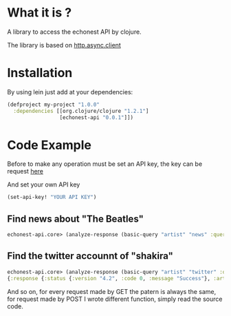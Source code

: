 What it is ? 
=============

A library to access the echonest API by clojure.

The library is based on [http.async.client](https://github.com/neotyk/http.async.client)

Installation
============

By using lein just add at your dependencies:

```clj
(defproject my-project "1.0.0"
  :dependencies [[org.clojure/clojure "1.2.1"]
				 [echonest-api "0.0.1"]])
```

Code Example
============

Before to make any operation must be set an API key, the key can be request [here](http://developer.echonest.com/)

And set your own API key

```clj
(set-api-key! "YOUR API KEY")
```

Find news about "The Beatles"
-----------------------------

```clj
echonest-api.core> (analyze-response (basic-query "artist" "news" :query {:name "The Beatles"}))
```
Find the twitter accounnt of "shakira"
--------------------------------------
```clj
echonest-api.core> (analyze-response (basic-query "artist" "twitter" :query {:name "shakira"}))
{:response {:status {:version "4.2", :code 0, :message "Success"}, :artist {:twitter "shakira", :id "AR6PJ8R1187FB5AD70", :name "Shakira"}}}
```
And so on, for every request made by GET the patern is always the same, for request made by POST I wrote different function, simply read the source code.